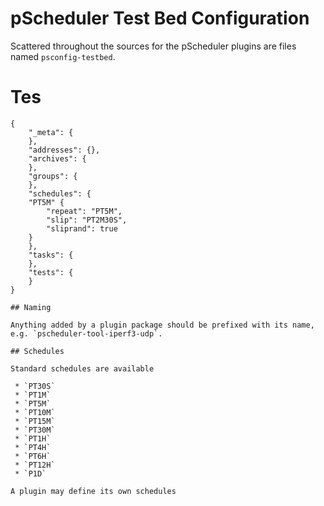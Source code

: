 # pScheduler Test Bed Configuration

Scattered throughout the sources for the pScheduler plugins are files named `psconfig-testbed`.



# Tes

```
{
    "_meta": {
    },
    "addresses": {},
    "archives": {
    },
    "groups": {
    },
    "schedules": {
	"PT5M" {
	    "repeat": "PT5M",
	    "slip": "PT2M30S",
	    "sliprand": true
	}
    },
    "tasks": {
    },
    "tests": {
    }
}

## Naming

Anything added by a plugin package should be prefixed with its name,
e.g. `pscheduler-tool-iperf3-udp`.

## Schedules

Standard schedules are available

 * `PT30S`
 * `PT1M`
 * `PT5M`
 * `PT10M`
 * `PT15M`
 * `PT30M`
 * `PT1H`
 * `PT4H`
 * `PT6H`
 * `PT12H`
 * `P1D`

A plugin may define its own schedules

